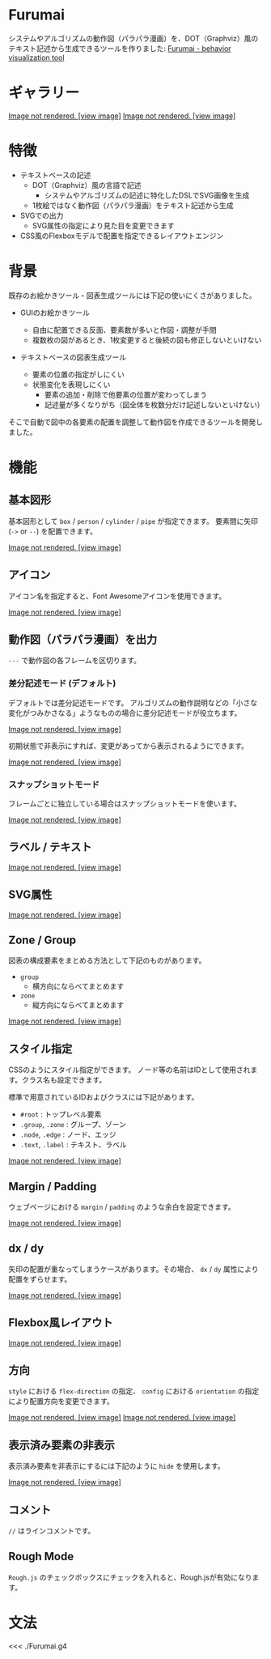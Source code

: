# Furumai

システムやアルゴリズムの動作図（パラパラ漫画）を、DOT（Graphviz）風のテキスト記述から生成できるツールを作りました:
<a href="https://araiichiro.github.io/furumai/">Furumai - behavior visualization tool</a>

# ギャラリー

<ClientOnly>
<DocSnippet
  filename="Buffered Writer/Sender"
  url="v1/N4IgbgpgTgzglgewHYgFwEYA0IDGCAmEaIMALgJ4A2EABMADpI00B0A5lAgK4AOmrAL2S1gNSgEMARhEqoaAcnk0Avo2YBiJONJxIdGgDM4lWTXX4ADAaviVa1nCRJoAWgj42ImmU4BrCC744jAAFuJQUOLkcgAsNADMANzepH4QchxRyapIyomMjBzcPDQA6hCSAGpwEADudPZcMNAA2qHiPBAAvJ2wyAC6+Uw0OCGcALYQLXB4SF3ykpFI+DAA9KMTEPL8EtKU8+VVNbXyg4x5BUhFvDRaOnoMw7sy8wBy2rq0AII8PPJDzAAMgg2KUoHBSK0Zsh5lxlghtmIpC95MC2GVwZCoKcATRJFwDAZWki9vMAEIEonY-jtTo9OCdfikebMFoQSBIUg0dD9TD0RhsjlcgBMvP5wxYkqUZ2GaIAyhBllDZvMoO4ETtkftUSCaAqldiZRckIVODdJOIcP5lg1hs0oJAoNMVfJ7Y7Ec9tWTLdb8DjzkNGE1oDQXAA+EZjBCTFrM+QAYUoM18-qQG2jtHDNDRYIhrTjAAUuJIk6FUznMSGs-jCa0cBIYDAuo5nFA3B4IDKa1TQxH5YrCE768Emy3XO5PDL+wbe3ifQPY-N9X6ZSBsOIkHBxh9kGhQJb7kRUKkuBBlNgzWwQmgT2egA"
  viewCode="false"
></DocSnippet>
</ClientOnly>
<a v-if="false" href="https://araiichiro.github.io/furumai/docs">Image not rendered. [view image]</a>

<ClientOnly>
<DocSnippet
  filename="B-tree like"
  url="v1/N4IgbgpgTgzglgewHYgFwEYA0IDGCAmEaIMALgJ4A2EABMADpI00DEUCCpdNYc8ARnEpwKqGgAs4+QkwC+jZgDokBWsBoAzIZTEsAbAAYAogDEAIgCEA3DTLsA1hDEqkEG-KY1lqxaQgAPLnUtSh1WPRMADgBOAEEAJhoPJQh8AHM1W1IHJ1YAYQBmPIBWKKTGD0Y09gBXAAcaSgBDcmh0OgUafnQrTv543qRZQarahubWqESGTyaezqaBhYLB5iaAFkHhxkYAWn3GboBtUgBeAHJScSgIGHEESnwYU6P0AwBdc8xGpv4ISgu7E453egzmJwuYBekUw0U+oMYTQKEPOUKOcJBYPWKLRb3hIyQ3RouwAfDQ5oMiaTyZtEe1qRsjvhyKd4gY6v4EUgkcSyRsCftdoxJIRyfS+bSkId0Cirjc7g98C9opg8V8fn8AecgaRMYd4rLrrd7o9laqPnruTKzqjofidlbeeSVtKnUjKYkGS7CZ6JYMQNgmkg4ABbJqkRAoVCgJo4COQNDZGoQWTYfB8OoTExwWCkADKYDSaA0TUoMAg2FqaXEiagydkQA"
  viewCode="false"
></DocSnippet>
</ClientOnly>
<a v-if="false" href="https://araiichiro.github.io/furumai/docs/ja">Image not rendered. [view image]</a>

# 特徴

- テキストベースの記述
    - DOT（Graphviz）風の言語で記述
        - システムやアルゴリズムの記述に特化したDSLでSVG画像を生成
    - 1枚絵ではなく動作図（パラパラ漫画）をテキスト記述から生成
- SVGでの出力
    - SVG属性の指定により見た目を変更できます
- CSS風のFlexboxモデルで配置を指定できるレイアウトエンジン

# 背景

既存のお絵かきツール・図表生成ツールには下記の使いにくさがありました。

- GUIのお絵かきツール
	- 自由に配置できる反面、要素数が多いと作図・調整が手間
	- 複数枚の図があるとき、1枚変更すると後続の図も修正しないといけない

- テキストベースの図表生成ツール
	- 要素の位置の指定がしにくい
	- 状態変化を表現しにくい
		- 要素の追加・削除で他要素の位置が変わってしまう
		- 記述量が多くなりがち（図全体を枚数分だけ記述しないといけない）

そこで自動で図中の各要素の配置を調整して動作図を作成できるツールを開発しました。

# 機能

## 基本図形

基本図形として `box` / `person` / `cylinder` / `pipe` が指定できます。
要素間に矢印 (`->` or `--`) を配置できます。

<ClientOnly>
<DocSnippet
  filename="./gallery/docs/basic-shapes.furumai"
  url="v1/N4IgbgpgTgzglgewHYgFwEYA0IDGCAmEaIAhjgC4JToDaMAFiQA4QC8A5C7MuwLoDcAHSRICEWg2Zt2AIwQAPPkKQxKUcXUYsOOAJ4AbOEkJQlw4WTXoABAFpb10YXTKn4uwD5rqquOUhsEiQ4AFsSckQUVFBLOEg0cigAVwgAX1SgA"
></DocSnippet>
</ClientOnly>
<a v-if="false" href="https://araiichiro.github.io/furumai/docs/ja">Image not rendered. [view image]</a>

## アイコン

アイコン名を指定すると、Font Awesomeアイコンを使用できます。

<ClientOnly>
<DocSnippet
  filename="./gallery/docs/icon.furumai"
  url="v1/N4IgbgpgTgzglgewHYgFwEYA0IDGCAmEaIAhgNpx5IC8A5AK4zS0C6A3ADpIBGFVdUCAHN6AGxJQA9I2bsuOPsjrcoJJPhiShcAC4ALet1acU2NXAC2JHYhSpQJHDchodUehAC+noA"
></DocSnippet>
</ClientOnly>
<a v-if="false" href="https://araiichiro.github.io/furumai/docs">Image not rendered. [view image]</a>

## 動作図（パラパラ漫画）を出力

`---` で動作図の各フレームを区切ります。

### 差分記述モード (デフォルト)

デフォルトでは差分記述モードです。
アルゴリズムの動作説明などの「小さな変化がつみかさなる」ようなものの場合に差分記述モードが役立ちます。

<ClientOnly>
<DocSnippet
  filename="./gallery/docs/simple-animation-diff.furumai"
  url="v1/N4IgbgpgTgzglgewHYgFwEYA0IDGCAmEaIAhgNwA6SARpUjnQLTNUkAEjAfG7Vc41WoduDKiGwkkcALYkALohSpQJHAsho5UAK4QAvnqA"
></DocSnippet>
</ClientOnly>
<a v-if="false" href="https://araiichiro.github.io/furumai/docs/ja">Image not rendered. [view image]</a>

初期状態で非表示にすれば、変更があってから表示されるようにできます。

<ClientOnly>
<DocSnippet
  filename="./gallery/docs/array-list.furumai"
  url="v1/N4IgbgpgTgzglgewHYgFwEYA0IDGCAmEa4c8ARnADZwAuAngLwAWc+hSA3ADpI8DmUBAFcADgAIAhlCgS6Y4DzFikBCAG0AtlL5wkDAAyYxIiW118G6Q2IDurGkwYAOa0whw+TGs4CsRyhJkEJQMAOShALrcSEo46NGxAEwJYjgAzCk4ACyZPpkAbGoBQSGhAHQVoUYwNIIA1hBhKkgQkZkA7JlO0QC+0QC0gzxxat6hEuiJaW3DiaNhZJNZM0jp86FxiT4r2ev4k-krg-3DPusQk+07+dE4ncPdPCDYEkhwWjSIKKigEjifkDQtSEEB6PSAA"
></DocSnippet>
</ClientOnly>
<a v-if="false" href="https://araiichiro.github.io/furumai/docs/ja">Image not rendered. [view image]</a>

### スナップショットモード

フレームごとに独立している場合はスナップショットモードを使います。

<ClientOnly>
<DocSnippet
  filename="./gallery/docs/simple-animation-snapshot.furumai"
  url="v1/N4IgbgpgTgzglgewHYgFwEYA0IDGCAmEauyAZnAOYAEwVAtgRKlTEgIYAOMAFggC4BuKgF8AOknFsB4gEbSkOeQFoVkqkoB8VOeJVLZ6rYvEhsbJHDps+iFKlBscNyGj5QArhGHCgA"
></DocSnippet>
</ClientOnly>
<a v-if="false" href="https://araiichiro.github.io/furumai/docs/ja">Image not rendered. [view image]</a>

## ラベル / テキスト

<ClientOnly>
<DocSnippet
  filename="./gallery/docs/label-text.furumai"
  url="v1/N4IgbgpgTgzglgewHYgFwEYA0IDGCAmEaISBE6A2jABYCGADhALwDkARggB4uYAEALqzxJ+EEb2rQILALoBuADpJaOfgiiUaDZi0axkPXgBtabCEda1eAVxjRZipDDVRyVOoyEBPI3CSEoQxMzCxZndQgAQkNBFgBrdFReMHQHJRBsWiQ4AFtafkQUVFAVAsg0fihrCABfGqA"
></DocSnippet>
</ClientOnly>
<a v-if="false" href="https://araiichiro.github.io/furumai/docs/ja">Image not rendered. [view image]</a>

## SVG属性

<ClientOnly>
<DocSnippet
  filename="./gallery/docs/svg-attributes.furumai"
  url="v1/N4IgbgpgTgzglgewHYgFwEYA0IDGCAmEaIS6A2gC4C8A5BRAB4UAE6NmzAZnADY9UBDAI4BXAQFsBUOEggBdANwAdJEgBMypCtLMAtAD5m6siubMYFKAgDWEXQHc4+CgAsqAdkynzlm3Z4yEDgCAA60ViJI+OzeFla2uvgCMC5SUAIAnlRKIADMzACcOd4IIQI4cBRZOQAMAHQArMVIZtQ0Asz0TDEtnYwUddx8VADEAgBsnF5Iiiog2AJIcJIUiCiooOWrkGiWIhAAvgdAA"
></DocSnippet>
</ClientOnly>
<a v-if="false" href="https://araiichiro.github.io/furumai/docs/ja">Image not rendered. [view image]</a>

## Zone / Group

図表の構成要素をまとめる方法として下記のものがあります。

- `group`
  - 横方向にならべてまとめます
- `zone`
  - 縦方向にならべてまとめます

<ClientOnly>
<DocSnippet
  filename="./gallery/docs/group-zone.furumai"
  url="v1/N4IgbgpgTgzglgewHYgFwEYA0IDGCAmEaIA5lAgK4AOABDujcADpI00BmcANlwLwDE7dhADcLNgFsIAbRgALAIZUIvAOTLYyVQF0xrGgCNyAdxjR0etgBcECLhZYBfFmUq0zUMHBwQGzfZw8qDSCwpY0AF7IEDQKEX7ibBzcfIIQ7OFsVOQAHgCeDvpsBgo4ANYQSPiFbM76UUgxcQBMjIlsganCGe002Qj5zZmGpRVVQ4l1dSxSNAC0AHyGJh6FNnYMi8sIpubSuiwsRjur80v9+YXHu1Cb57l5E0gXBWcj5ZXVei+tWyUf4z0IGwCiQcAkCisiBQqFApShkDQVigFAgjkcQA"
></DocSnippet>
</ClientOnly>
<a v-if="false" href="https://araiichiro.github.io/furumai/docs/ja">Image not rendered. [view image]</a>

## スタイル指定

CSSのようにスタイル指定ができます。
ノード等の名前はIDとして使用されます。クラス名も設定できます。

標準で用意されているIDおよびクラスには下記があります。

- `#root` : トップレベル要素
- `.group`, `.zone` : グループ、ゾーン
- `.node`, `.edge` : ノード、エッジ
- `.text`, `.label` : テキスト、ラベル

<ClientOnly>
<DocSnippet
  filename="./gallery/docs/css.furumai"
  url="v1/N4IgbgpgTgzglgewHYgFwEYA0IDGCAmEaIMALgJ4A2EABMADpI00DES6dNZUCA1hKlYA2AIYAzGgF9GzNhwB0lEQCMIlTmLiVKglmNEBuGmOSkAtPABeAmgGYATAAcAHkelNW7GvNIRnpDS0dVhEhMQN3SQNGRnYAbVIAXgByX38adGTMYyDEkQBHAFcRAFsRKDgkCABdaKQkezrYjjMAPhoGuJkuUh5+MwB3OHxSAAtEgHZMbu4+CDNKSogcEUcUnkKkfCyZ3rmzfBEYUfKoEXJE+hBbGgBOK+6ERxEcOApLkAAGeQBWB48kskRDQ0qQdgC-KR5JptIkWKExNMkLVGCBsCIkHAyqREChUKAXjjIGheoUIJJJEA"
></DocSnippet>
</ClientOnly>
<a v-if="false" href="https://araiichiro.github.io/furumai/docs/ja">Image not rendered. [view image]</a>

## Margin / Padding

ウェブページにおける `margin` / `padding` のような余白を設定できます。

<ClientOnly>
<DocSnippet
  filename="./gallery/docs/margin-padding.furumai"
  url="v1/N4IgbgpgTgzglgewHYgFwEYA0IDGCAmEaIS6A2gLYCGUA5nEgLwDkAbAAwAOAHs5gAQAXFoIjdBAQj79OVfPga1G6VjwC6AbgA6SJACZKNek2Z6e04c1HiJUgbPmKW6Lt356AHOc079B6nQMjADMrj4o2FRIcNSCiCiooFQ4cZBoglAArhAAvjlAA"
></DocSnippet>
</ClientOnly>
<a v-if="false" href="https://araiichiro.github.io/furumai/docs/ja">Image not rendered. [view image]</a>

## dx / dy

矢印の配置が重なってしまうケースがあります。その場合、 `dx` / `dy` 属性により配置をずらせます。

<ClientOnly>
<DocSnippet
  filename="./gallery/docs/dx-dy.furumai"
  url="v1/N4IgbgpgTgzglgewHYgFwEYA0IDGCAmEaIAhgNwA6SARpUjnVQOZQICuADgARMBMXwKly746wiGK4AzOgF9GSElwC0APi44A2vgAeAXgDMABg46AunWor1DKvmvS6EB1O0BPPbyMWqIbCSQ4AFsSABdEFFRQEhxwyDRQqDYIWVkgA"
></DocSnippet>
</ClientOnly>
<a v-if="false" href="https://araiichiro.github.io/furumai/docs/ja">Image not rendered. [view image]</a>

## Flexbox風レイアウト

<ClientOnly>
<DocSnippet
  filename="./gallery/docs/justify-content.furumai"
  url="v1/N4IgbgpgTgzglgewHYgFwEYA0IDGCAmEaIMALgJ4A2EABMADpI00DEA5gEx2PPMBWAVzJwAZuQC0eJKQjTUNMgEMopANw8aAXw3sAzNya9BwsZOQy5CgA6KcEccoQCk+dYe1IPjNlCdWabOh0NIqqNABGYR4+fgFcwDQ4Ud6+Av5s+gmuWimxbAAswRDJKNiKSHAAtoqkiCiooLa1kGikUAIQmppAA"
></DocSnippet>
</ClientOnly>
<a v-if="false" href="https://araiichiro.github.io/furumai/docs/ja">Image not rendered. [view image]</a>

## 方向

`style` における `flex-direction` の指定、 `config` における `orientation` の指定により配置方向を変更できます。

<ClientOnly>
<DocSnippet
  filename="./gallery/docs/direction.furumai"
  url="v1/N4IgbgpgTgzglgewHYgFwEYA0IDGCAmEaIMALgJ4A2EABMADpI00DEUCCpdjzzAZtQAeAWnxwoEHKURJUNdgHcA3DxoBfRhqSMAhkpoAjfThUpsOpHAC2O6cjSgdUuJDSkoAVwhq1QA"
></DocSnippet>
</ClientOnly>
<a v-if="false" href="https://araiichiro.github.io/furumai/docs/ja">Image not rendered. [view image]</a>

<ClientOnly>
<DocSnippet
  filename="./gallery/docs/orientation.furumai"
  url="v1/N4IgbgpgTgzglgewHYgFwEYA0IDGCAmEauyAZnAOYAEwCUcESALgIZOJIC8ANi0vjBwsADhAC+AHSRSkBCOgDcUljiZ10AbRgALERE6jYyALpKkMNVHlbdozjgCe3OP2impIbHzgBbNhzRQFXZINCYoAFdxMSA"
></DocSnippet>
</ClientOnly>
<a v-if="false" href="https://araiichiro.github.io/furumai/docs/ja">Image not rendered. [view image]</a>

## 表示済み要素の非表示

表示済み要素を非表示にするには下記のように `hide` を使用します。

<ClientOnly>
<DocSnippet
  filename="./gallery/docs/hide.furumai"
  url="v1/N4IgbgpgTgzglgewHYgFwEYA0IDGCAmEauyAZnAOYAEwAtgRKlTEgIYAOMAFggC4C+AHSTDWAbmEAjCWyoBaAHxVpw4XPXCucQlVbylKkUnVzN2iMpkhsrJHFqteiFKlCscTyGl5QArhH5+IA"
></DocSnippet>
</ClientOnly>
<a v-if="false" href="https://araiichiro.github.io/furumai/docs/ja">Image not rendered. [view image]</a>

## コメント

`//` はラインコメントです。

## Rough Mode

`Rough.js` のチェックボックスにチェックを入れると、Rough.jsが有効になります。

# 文法

<<< ./Furumai.g4

<Footer></Footer>
